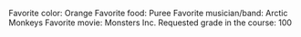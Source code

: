 Favorite color: Orange
Favorite food: Puree
Favorite musician/band: Arctic Monkeys
Favorite movie: Monsters Inc.
Requested grade in the course: 100
